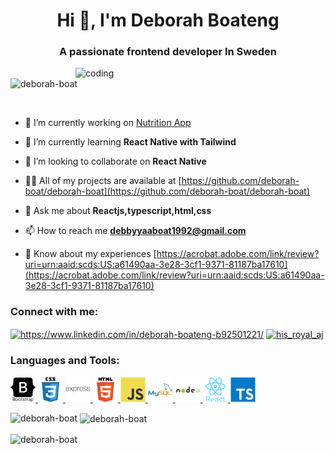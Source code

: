 <h1 align="center">Hi 👋, I'm Deborah Boateng</h1>
<h3 align="center">A passionate frontend developer In Sweden</h3>
<img align="right" width="400"src="https://cdn.dribbble.com/users/4055494/screenshots/15215756/lottie-000_1_1.gif"alt="coding">

<p align="left"> <img src="https://komarev.com/ghpvc/?username=deborah-boat&label=Profile%20views&color=0e75b6&style=flat" alt="deborah-boat" /> </p>

<p align="left"> <a href="https://twitter.com/" target="blank"><img src="https://img.shields.io/twitter/follow/?logo=twitter&style=for-the-badge" alt="" /></a> </p>

- 🔭 I’m currently working on [Nutrition App](https://master--jovial-manatee-ab8d9e.netlify.app/)

- 🌱 I’m currently learning **React Native with Tailwind**

- 👯 I’m looking to collaborate on **React Native**

- 👨‍💻 All of my projects are available at [https://github.com/deborah-boat/deborah-boat](https://github.com/deborah-boat/deborah-boat)

- 💬 Ask me about **Reactjs,typescript,html,css**

- 📫 How to reach me **debbyyaaboat1992@gmail.com**

- 📄 Know about my experiences [https://acrobat.adobe.com/link/review?uri=urn:aaid:scds:US:a61490aa-3e28-3cf1-9371-81187ba17610](https://acrobat.adobe.com/link/review?uri=urn:aaid:scds:US:a61490aa-3e28-3cf1-9371-81187ba17610)

<h3 align="left">Connect with me:</h3>
<p align="left">
<a href="https://linkedin.com/in/https://www.linkedin.com/in/deborah-boateng-b92501221/" target="blank"><img align="center" src="https://raw.githubusercontent.com/rahuldkjain/github-profile-readme-generator/master/src/images/icons/Social/linked-in-alt.svg" alt="https://www.linkedin.com/in/deborah-boateng-b92501221/" height="30" width="40" /></a>
<a href="https://instagram.com/his_royal_aj" target="blank"><img align="center" src="https://raw.githubusercontent.com/rahuldkjain/github-profile-readme-generator/master/src/images/icons/Social/instagram.svg" alt="his_royal_aj" height="30" width="40" /></a>
</p>

<h3 align="left">Languages and Tools:</h3>
<p align="left"> <a href="https://getbootstrap.com" target="_blank" rel="noreferrer"> <img src="https://raw.githubusercontent.com/devicons/devicon/master/icons/bootstrap/bootstrap-plain-wordmark.svg" alt="bootstrap" width="40" height="40"/> </a> <a href="https://www.w3schools.com/css/" target="_blank" rel="noreferrer"> <img src="https://raw.githubusercontent.com/devicons/devicon/master/icons/css3/css3-original-wordmark.svg" alt="css3" width="40" height="40"/> </a> <a href="https://expressjs.com" target="_blank" rel="noreferrer"> <img src="https://raw.githubusercontent.com/devicons/devicon/master/icons/express/express-original-wordmark.svg" alt="express" width="40" height="40"/> </a> <a href="https://www.w3.org/html/" target="_blank" rel="noreferrer"> <img src="https://raw.githubusercontent.com/devicons/devicon/master/icons/html5/html5-original-wordmark.svg" alt="html5" width="40" height="40"/> </a> <a href="https://developer.mozilla.org/en-US/docs/Web/JavaScript" target="_blank" rel="noreferrer"> <img src="https://raw.githubusercontent.com/devicons/devicon/master/icons/javascript/javascript-original.svg" alt="javascript" width="40" height="40"/> </a> <a href="https://www.mysql.com/" target="_blank" rel="noreferrer"> <img src="https://raw.githubusercontent.com/devicons/devicon/master/icons/mysql/mysql-original-wordmark.svg" alt="mysql" width="40" height="40"/> </a> <a href="https://nodejs.org" target="_blank" rel="noreferrer"> <img src="https://raw.githubusercontent.com/devicons/devicon/master/icons/nodejs/nodejs-original-wordmark.svg" alt="nodejs" width="40" height="40"/> </a> <a href="https://reactjs.org/" target="_blank" rel="noreferrer"> <img src="https://raw.githubusercontent.com/devicons/devicon/master/icons/react/react-original-wordmark.svg" alt="react" width="40" height="40"/> </a> <a href="https://www.typescriptlang.org/" target="_blank" rel="noreferrer"> <img src="https://raw.githubusercontent.com/devicons/devicon/master/icons/typescript/typescript-original.svg" alt="typescript" width="40" height="40"/> </a> </p>

<p><img align="left" src="https://github-readme-stats.vercel.app/api/top-langs?username=deborah-boat&show_icons=true&locale=en&layout=compact" alt="deborah-boat" /></p>

<p>&nbsp;<img align="center" src="https://github-readme-stats.vercel.app/api?username=deborah-boat&show_icons=true&locale=en" alt="deborah-boat" /></p>

<p><img align="center" src="https://github-readme-streak-stats.herokuapp.com/?user=deborah-boat&" alt="deborah-boat" /></p>

